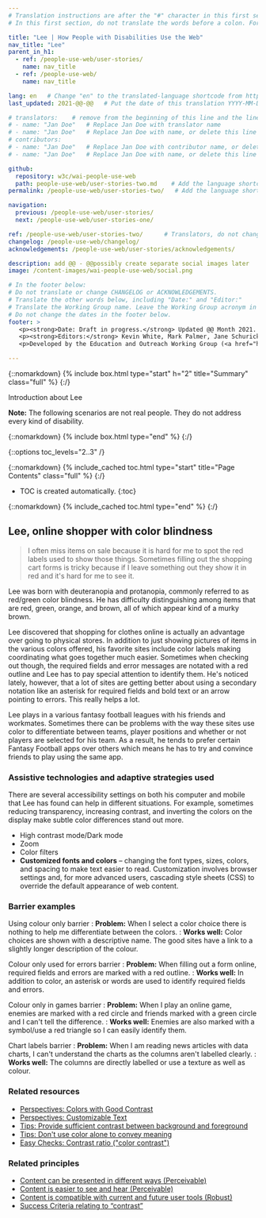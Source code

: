 ```yaml
---
# Translation instructions are after the "#" character in this first section. They are comments that do not show up in the web page. You do not need to translate the instructions after #.
# In this first section, do not translate the words before a colon. For example, do not translate "title:". Do translate the text after "title:".

title: "Lee | How People with Disabilities Use the Web"
nav_title: "Lee"
parent_in_h1:
  - ref: /people-use-web/user-stories/
    name: nav_title
  - ref: /people-use-web/
    name: nav_title

lang: en   # Change "en" to the translated-language shortcode from https://www.iana.org/assignments/language-subtag-registry/language-subtag-registry
last_updated: 2021-@@-@@   # Put the date of this translation YYYY-MM-DD (with month in the middle)

# translators:    # remove from the beginning of this line and the lines below: "# " (the hash sign and the space)
# - name: "Jan Doe"   # Replace Jan Doe with translator name
# - name: "Jan Doe"   # Replace Jan Doe with name, or delete this line if not multiple translators
# contributors:
# - name: "Jan Doe"   # Replace Jan Doe with contributor name, or delete this line if none
# - name: "Jan Doe"   # Replace Jan Doe with name, or delete this line if not multiple contributors

github:
  repository: w3c/wai-people-use-web
  path: people-use-web/user-stories-two.md    # Add the language shortcode to the middle of the filename, for example: people-use-web/user-stories-lee.fr.md
permalink: /people-use-web/user-stories-two/   # Add the language shortcode to the end, with no slash at end, for example: /people-use-web/user-stories-lee/fr

navigation:
  previous: /people-use-web/user-stories/
  next: /people-use-web/user-stories-one/

ref: /people-use-web/user-stories-two/      # Translators, do not change this
changelog: /people-use-web/changelog/
acknowledgements: /people-use-web/user-stories/acknowledgements/

description: add @@ - @@possibly create separate social images later
image: /content-images/wai-people-use-web/social.png

# In the footer below:
# Do not translate or change CHANGELOG or ACKNOWLEDGEMENTS.
# Translate the other words below, including "Date:" and "Editor:"
# Translate the Working Group name. Leave the Working Group acronym in English.
# Do not change the dates in the footer below.
footer: >
   <p><strong>Date: Draft in progress.</strong> Updated @@ Month 2021. First published Month 20@@. CHANGELOG.</p>
   <p><strong>Editors:</strong> Kevin White, Mark Palmer, Jane Schurick, and <a href="https://www.w3.org/People/shadi/">Shadi Abou_Zahra</a>.  <strong>Contributors:</strong> @@name, @@name, and <a href="https://www.w3.org/groups/wg/eowg/participants">participants of EOWG</a>. ACKNOWLEDGEMENTS lists past editors and additional contributors.</p>
   <p>Developed by the Education and Outreach Working Group (<a href="http://www.w3.org/WAI/EO/">EOWG</a>). Previously developed with the <a href="https://www.w3.org/WAI/EO/2008/wai-age-tf">WAI-AGE Task Force</a>, with support of the <a href="https://www.w3.org/WAI/WAI-AGE/">WAI-AGE Project</a>.</p>

---
```


{::nomarkdown}
{% include box.html type="start" h="2" title="Summary" class="full" %}
{:/}

Introduction about Lee

**Note:** The following scenarios are not real people. They do not address every kind of disability.

{::nomarkdown}
{% include box.html type="end" %}
{:/}


{::options toc_levels="2..3" /}

{::nomarkdown}
{% include_cached toc.html type="start" title="Page Contents" class="full" %}
{:/}

-   TOC is created automatically.
{:toc}

{::nomarkdown}
{% include_cached toc.html type="end" %}
{:/}

## Lee, online shopper with color blindness

> I often miss items on sale because it is hard for me to spot the red labels used to show those things. Sometimes filling out the shopping cart forms is tricky because if I leave something out they show it in red and it's hard for me to see it.

Lee was born with deuteranopia and protanopia, commonly referred to as red/green color blindness. He has difficulty distinguishing among items that are red, green, orange, and brown, all of which appear kind of a murky brown.

Lee discovered that shopping for clothes online is actually an advantage over going to physical stores. In addition to just showing pictures of items in the various colors offered, his favorite sites include color labels making coordinating what goes together much easier. Sometimes when checking out though, the required fields and error messages are notated with a red outline and Lee has to pay special attention to identify them. He's noticed lately, however, that a lot of sites are getting better about using a secondary notation like an asterisk for required fields and bold text or an arrow pointing to errors. This really helps a lot.

Lee plays in a various fantasy football leagues with his friends and workmates. Sometimes there can be problems with the way these sites use color to differentiate between teams, player positions and whether or not players are selected for his team. As a result, he tends to prefer certain Fantasy Football apps over others which means he has to try and convince friends to play using the same app.

### Assistive technologies and adaptive strategies used

There are several accessibility settings on both his computer and mobile that Lee has found can help in different situations. For example, sometimes reducing transparency, increasing contrast, and inverting the colors on the display make subtle color differences stand out more.

* High contrast mode/Dark mode
* Zoom
* Color filters
* **Customized fonts and colors** – changing the font types, sizes, colors, and spacing to make text easier to read. Customization involves browser settings and, for more advanced users, cascading style sheets (CSS) to override the default appearance of web content.

### Barrier examples

Using colour only barrier
: **Problem:** When I select a color choice there is nothing to help me differentiate between the colors.
: **Works well:** Color choices are shown with a descriptive name. The good sites have a link to a slightly longer description of the colour.

Colour only used for errors barrier
: **Problem:** When filling out a form online, required fields and errors are marked with a red outline. 
: **Works well:** In addition to color, an asterisk or words are used to identify required fields and errors.

Colour only in games barrier
: **Problem:** When I play an online game, enemies are marked with a red circle and friends marked with a green circle and I can't tell the difference.
: **Works well:** Enemies are also marked with a symbol/use a red triangle so I can easily identify them.

Chart labels barrier
: **Problem:** When I am reading news articles with data charts, I can't understand the charts as the columns aren't labelled clearly.
: **Works well:** The columns are directly labelled or use a texture as well as colour.

### Related resources

* [Perspectives: Colors with Good Contrast](https://www.w3.org/WAI/perspective-videos/contrast/)
* [Perspectives: Customizable Text](https://www.w3.org/WAI/perspective-videos/customizable/)
* [Tips: Provide sufficient contrast between background and foreground](https://www.w3.org/WAI/tips/designing/#provide-sufficient-contrast-between-foreground-and-background)
* [Tips: Don't use color alone to convey meaning](https://www.w3.org/WAI/tips/designing/#dont-use-color-alone-to-convey-information)
* [Easy Checks: Contrast ratio ("color contrast")](https://www.w3.org/WAI/test-evaluate/preliminary/#contrast)

### Related principles

* [Content can be presented in different ways (Perceivable)](https://www.w3.org/WAI/fundamentals/accessibility-principles/#adaptable)
* [Content is easier to see and hear (Perceivable)](https://www.w3.org/WAI/fundamentals/accessibility-principles/#distinguishable)
* [Content is compatible with current and future user tools (Robust)](https://www.w3.org/WAI/fundamentals/accessibility-principles/#compatible)
* [Success Criteria relating to “contrast”](https://www.w3.org/WAI/WCAG21/quickref/?tags=contrast)
